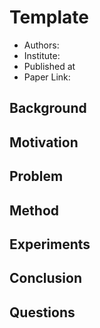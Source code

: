 # Template

- Authors: 
- Institute: 
- Published at 
- Paper Link: 

## Background

## Motivation

## Problem

## Method

## Experiments

## Conclusion

## Questions
